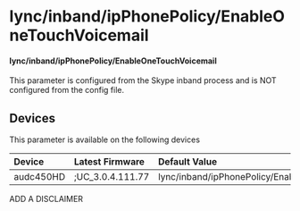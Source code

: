 ﻿---
description: lync/inband/ipPhonePolicy/EnableOneTouchVoicemail
search:
    keywords: ['lync','inband','ipPhonePolicy','EnableOneTouchVoicemail']
---

# lync/inband/ipPhonePolicy/EnableOneTouchVoicemail

#### lync/inband/ipPhonePolicy/EnableOneTouchVoicemail

This parameter is configured from the Skype inband process and is NOT configured from the config file.



## Devices
This parameter is available on the following devices

| Device | Latest Firmware | Default Value |
|:---|:---|:---|
| audc450HD | ;UC_3.0.4.111.77 | lync/inband/ipPhonePolicy/EnableOneTouchVoicemail=1 

ADD A DISCLAIMER
